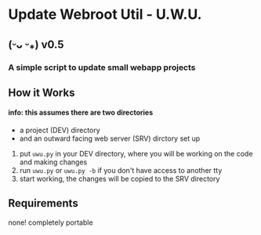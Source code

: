 # Update Webroot Util - U.W.U.
## (ᵕᴗ ᵕ⁎) v0.5
### A simple script to update small webapp projects
## How it Works
#### info: this assumes there are two directories
 - a project (DEV) directory
 - and an outward facing web server (SRV) dirctory set up
1. put ```uwu.py``` in your DEV directory, where you will be working on the code and making changes
2. run ```uwu.py``` or ```uwu.py -b``` if you don't have access to another tty
3. start working, the changes will be copied to the SRV directory
## Requirements
none! completely portable
